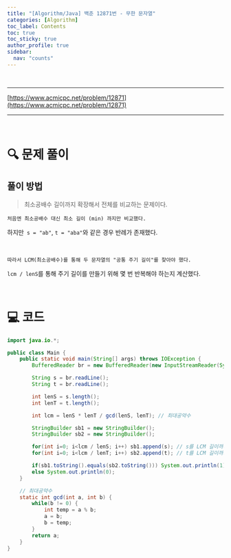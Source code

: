 ```yaml
---
title: "[Algorithm/Java] 백준 12871번 - 무한 문자열"
categories: [Algorithm]
toc_label: Contents
toc: true
toc_sticky: true
author_profile: true
sidebar:
  nav: "counts"
---
```


<br>

---

[https://www.acmicpc.net/problem/12871](https://www.acmicpc.net/problem/12871)

---

<br>

# 🔍 문제 풀이

## 풀이 방법

> 최소공배수 길이까지 확장해서 전체를 비교하는 문제이다.

```
처음엔 최소공배수 대신 최소 길이 (min) 까지만 비교했다.
```

하지만` s = "ab"`, `t = "aba"`와 같은 경우 반례가 존재했다.

<br>

```
따라서 LCM(최소공배수)를 통해 두 문자열의 "공통 주기 길이"를 찾아야 했다.
```

`lcm / lenS`를 통해 주기 길이를 만들기 위해 몇 번 반복해야 하는지 계산했다.

<br>

# 💻 코드

```java
import java.io.*;

public class Main {
    public static void main(String[] args) throws IOException {
        BufferedReader br = new BufferedReader(new InputStreamReader(System.in));

        String s = br.readLine();
        String t = br.readLine();

        int lenS = s.length();
        int lenT = t.length();

        int lcm = lenS * lenT / gcd(lenS, lenT); // 최대공약수

        StringBuilder sb1 = new StringBuilder();
        StringBuilder sb2 = new StringBuilder();

        for(int i=0; i<lcm / lenS; i++) sb1.append(s); // s를 LCM 길이까지
        for(int i=0; i<lcm / lenT; i++) sb2.append(t); // t를 LCM 길이까지

        if(sb1.toString().equals(sb2.toString())) System.out.println(1);
        else System.out.println(0);
    }

    // 최대공약수
    static int gcd(int a, int b) {
        while(b != 0) {
            int temp = a % b;
            a = b;
            b = temp;
        }
        return a;
    }
}
```

<br>

